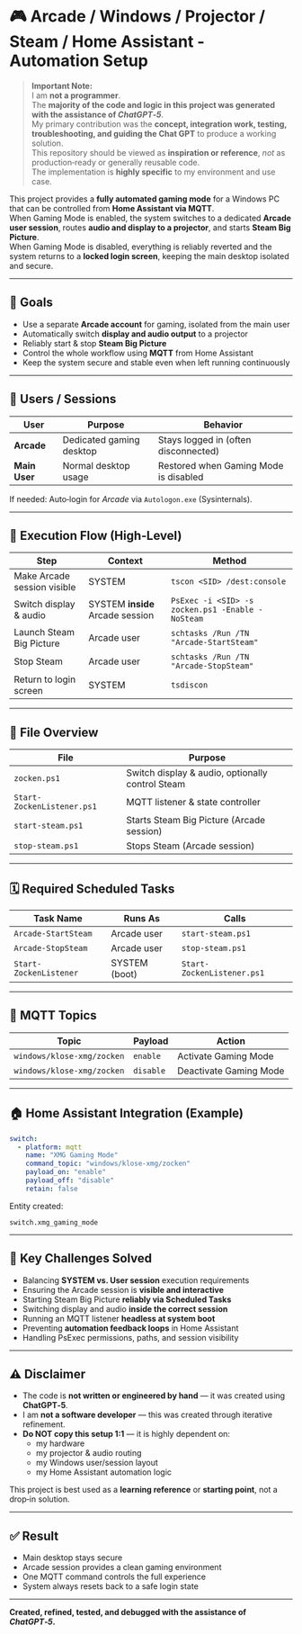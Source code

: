 # 🎮 Arcade / Windows / Projector / Steam / Home Assistant - Automation Setup

> **Important Note:**  
> I am **not a programmer**.  
> The **majority of the code and logic in this project was generated with the assistance of *ChatGPT‑5***.  
> My primary contribution was the **concept, integration work, testing, troubleshooting, and guiding the Chat GPT** to produce a working solution.  
> This repository should be viewed as **inspiration or reference**, *not* as production‑ready or generally reusable code.  
> The implementation is **highly specific** to my environment and use case.

This project provides a **fully automated gaming mode** for a Windows PC that can be controlled from **Home Assistant via MQTT**.  
When Gaming Mode is enabled, the system switches to a dedicated **Arcade user session**, routes **audio and display to a projector**, and starts **Steam Big Picture**.  
When Gaming Mode is disabled, everything is reliably reverted and the system returns to a **locked login screen**, keeping the main desktop isolated and secure.

---

## 🎯 Goals

- Use a separate **Arcade account** for gaming, isolated from the main user
- Automatically switch **display and audio output** to a projector
- Reliably start & stop **Steam Big Picture**
- Control the whole workflow using **MQTT** from Home Assistant
- Keep the system secure and stable even when left running continuously

---

## 👤 Users / Sessions

| User | Purpose | Behavior |
|---|---|---|
| **Arcade** | Dedicated gaming desktop | Stays logged in (often disconnected) |
| **Main User** | Normal desktop usage | Restored when Gaming Mode is disabled |

If needed: Auto‑login for *Arcade* via `Autologon.exe` (Sysinternals).

---

## 🔄 Execution Flow (High‑Level)

| Step | Context | Method |
|---|---|---|
| Make Arcade session visible | SYSTEM | `tscon <SID> /dest:console` |
| Switch display & audio | SYSTEM **inside** Arcade session | `PsExec -i <SID> -s zocken.ps1 -Enable -NoSteam` |
| Launch Steam Big Picture | Arcade user | `schtasks /Run /TN "Arcade-StartSteam"` |
| Stop Steam | Arcade user | `schtasks /Run /TN "Arcade-StopSteam"` |
| Return to login screen | SYSTEM | `tsdiscon` |

---

## 📂 File Overview

| File | Purpose |
|---|---|
| `zocken.ps1` | Switch display & audio, optionally control Steam |
| `Start-ZockenListener.ps1` | MQTT listener & state controller |
| `start-steam.ps1` | Starts Steam Big Picture (Arcade session) |
| `stop-steam.ps1` | Stops Steam (Arcade session) |

---

## 🗓 Required Scheduled Tasks

| Task Name | Runs As | Calls |
|---|---|---|
| `Arcade-StartSteam` | Arcade user | `start-steam.ps1` |
| `Arcade-StopSteam` | Arcade user | `stop-steam.ps1` |
| `Start-ZockenListener` | SYSTEM (boot) | `Start-ZockenListener.ps1` |

---

## 📡 MQTT Topics

| Topic | Payload | Action |
|---|---|---|
| `windows/klose-xmg/zocken` | `enable` | Activate Gaming Mode |
| `windows/klose-xmg/zocken` | `disable` | Deactivate Gaming Mode |

---

## 🏠 Home Assistant Integration (Example)

```yaml
switch:
  - platform: mqtt
    name: "XMG Gaming Mode"
    command_topic: "windows/klose-xmg/zocken"
    payload_on: "enable"
    payload_off: "disable"
    retain: false
```

Entity created:
```
switch.xmg_gaming_mode
```

---

## 🧠 Key Challenges Solved

- Balancing **SYSTEM vs. User session** execution requirements
- Ensuring the Arcade session is **visible and interactive**
- Starting Steam Big Picture **reliably via Scheduled Tasks**
- Switching display and audio **inside the correct session**
- Running an MQTT listener **headless at system boot**
- Preventing **automation feedback loops** in Home Assistant
- Handling PsExec permissions, paths, and session visibility

---

## ⚠️ Disclaimer

- The code is **not written or engineered by hand** — it was created using **ChatGPT‑5**.
- I am **not a software developer** — this was created through iterative refinement.
- **Do NOT copy this setup 1:1** — it is highly dependent on:
  - my hardware
  - my projector & audio routing
  - my Windows user/session layout
  - my Home Assistant automation logic

This project is best used as a **learning reference** or **starting point**, not a drop‑in solution.

---

## ✅ Result

- Main desktop stays secure
- Arcade session provides a clean gaming environment
- One MQTT command controls the full experience
- System always resets back to a safe login state

---

**Created, refined, tested, and debugged with the assistance of _ChatGPT‑5_.**
